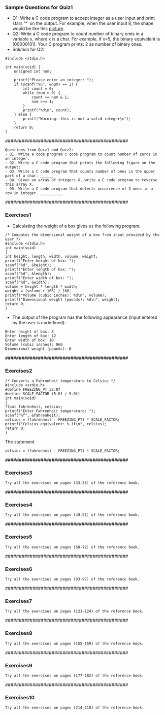 ### Sample Questions for Quiz1

- Q1: Write a C code program to accept integer as a user input and print stars '*' on the output. For example, when the user input 8, the shape would be like this [picture](https://drive.google.com/file/d/16PQdUGh1IYMC55qDvf2i1IlcCJ_gAt-M/view?usp=drive_link).
- Q2: Write a C code program to count number of binary ones in a variable x, where x is a char. For example, if x=5, the binary equivelant is (00000101). Your C program prints: 2 as number of binary ones.
- Solution for Q2:


```
#include <stdio.h>

int main(void) {
    unsigned int num;

    printf("Please enter an integer: ");
    if (scanf("%u", &num) == 1) {
        int count = 0;
        while (num > 0) {
            count += num & 1;
            num >>= 1;
        }
        printf("%d\n", count);
    } else {
        printf("Warning: this is not a valid integer\n");
    }
    return 0;
}

```
#############################################
```
Questions from Quiz1 and Quiz2: 
- Q1. Write a code program c code program to count number of zeros in an integer.
- Q2. Write a C code program that prints the following figure on the output: 
- Q3. Write a C code program that counts number of ones in the upper part of a char: ______
- Q4. Given an array of integers X, write a C code program to reverse this array X.
- Q5. Write a C code program that detects occurrence of 3 ones in a row in integer. __________
```
#############################################


### Exercises1
- Calculating the weight of a box gives us the following program.
```
/* Computes the dimensional weight of a box from input provided by the user */
#include <stdio.h>
int main(void)
{
int height, length, width, volume, weight;
printf("Enter height of box: ");
scanf("%d", &height);
printf("Enter length of box: ");
scanf("%d", &length);
printf("Enter width of box: ");
scanf("%d", &width);
volume = height * length * width;
weight = (volume + 165) / 166;
printf("Volume (cubic inches): %d\n", volume);
printf("Dimensional weight (pounds): %d\n", weight);
return 0;
}
```
- The output of the program has the following appearance (input entered by the user is underlined):

```
Enter height of box: 8
Enter length of box: 12
Enter width of box: 10
Volume (cubic inches): 960
Dimensional weight (pounds): 6
```
#############################################
### Exercises2

```
/* Converts a Fahrenheit temperature to Celsius */
#include <stdio.h>
#define FREEZING_PT 32.0f
#define SCALE_FACTOR (5.0f / 9.0f)
int main(void)
{
float fahrenheit, celsius;
printf("Enter Fahrenheit temperature: ");
scanf("%f", &fahrenheit);
celsius = (fahrenheit - FREEZING_PT) * SCALE_FACTOR;
printf("Celsius equivalent: %.1f\n", celsius);
return 0;
}
```
The statement
```
celsius = (fahrenheit - FREEZING_PT) * SCALE_FACTOR;
```
#############################################
### Exercises3

```
Try all the exercises on pages (33-35) of the reference book.
```


#############################################
### Exercises4

```
Try all the exercises on pages (49-51) of the reference book.
```

#############################################
### Exercises5

```
Try all the exercises on pages (68-72) of the reference book.
```

#############################################
### Exercises6

```
Try all the exercises on pages (93-97) of the reference book.
```

#############################################
### Exercises7

```
Try all the exercises on pages (121-124) of the reference book.
```

#############################################
### Exercises8

```
Try all the exercises on pages (155-159) of the reference book.
```

#############################################
### Exercises9

```
Try all the exercises on pages (177-182) of the reference book.
```
#############################################
### Exercises10

```
Try all the exercises on pages (214-218) of the reference book.
```
